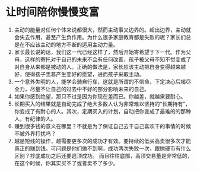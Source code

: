# 让时间陪你慢慢变富

1. 主动的能量对任何个体来说都很大，然而主动事又边界的。超出边界，主动就会失去作用，甚至产生负作用。为什么很多家庭教育都是失败的呢？家长们总是在不应该主动的地方不断的运用主动力量。
2. 家长最长说的话，我们这一代已经这样了，然后开始寄希望于下一代。作为父母，这样的寄托对于自己的未来不会有任何改善，孩子被父母不知不觉变成了对自身从来都是被动的人。正确的做法是，家长应该主动把自身变得越来越好，使得孩子羡慕产生变好的愿望，进而孩子采取主动。 
3. 一个意外失明的人，能学会骑自行车，这就是所谓的不信命，下定决心后竭尽全力，尽量不让自己的过去中不好的部分影响未来的自己。
4. 如果你感到绝望，那只不过是因为你现在差而已。你越差，就越需要耐心。
5. 长期买入的结果就是自动完成了绝大多数人认为非常难以坚持的“长期持有”，你变成了有耐心的人。其次，定期买入的计划，自动把你变成了最难的的那种人，有纪律的人。
6. 赚到很多钱的意义在哪里？不就是为了保证自己去干自己喜欢干的事情的时候不被外界打扰吗？
7. 越是短线的操作，越需要更多次的成功才有效。要持续的低买高卖很多次才能真正的赚到钱。可问题是他们做不到啊，成功两次失败一次，跟抛硬币有什么区别？抄底成功之后还要逃顶成功。 而且往往底部，高顶交易量是非常低的，在这个时候，你其实买不了或者卖不了多少。
